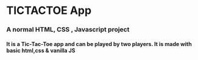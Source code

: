 # TICTACTOE App 

### A normal HTML, CSS , Javascript project

#### It is a Tic-Tac-Toe app and can be played by two players. It is made with basic html,css & vanilla JS
